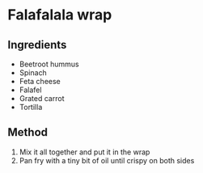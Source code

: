 # Falafalala wrap

## Ingredients
* Beetroot hummus
* Spinach
* Feta cheese
* Falafel
* Grated carrot
* Tortilla

## Method
1. Mix it all together and put it in the wrap
2. Pan fry with a tiny bit of oil until crispy on both sides
